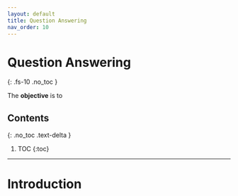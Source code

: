 ```yaml
---
layout: default
title: Question Answering
nav_order: 10
---
```


# Question Answering
{: .fs-10 .no_toc }

The **objective** is to 

## Contents
{: .no_toc .text-delta }

1. TOC
{:toc}

---

# Introduction